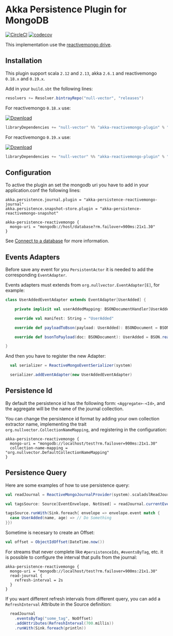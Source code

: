 # Akka Persistence Plugin for MongoDB
[![CircleCI](https://circleci.com/gh/null-vector/akka-reactivemongo-plugin.svg?style=svg)](https://circleci.com/gh/null-vector/akka-reactivemongo-plugin)
[![codecov](https://codecov.io/gh/null-vector/akka-reactivemongo-plugin/branch/master/graph/badge.svg)](https://codecov.io/gh/null-vector/akka-reactivemongo-plugin)

This implementation use the [reactivemongo drive](http://reactivemongo.org/).

## Installation
This plugin support scala `2.12` and `2.13`, akka `2.6.1` and reactivemongo `0.18.x` and `0.19.x`.

Add in your `build.sbt` the following lines:
```scala
resolvers += Resolver.bintrayRepo("null-vector", "releases")
```
For reactivemongo `0.18.x` use:

[![Download](https://api.bintray.com/packages/null-vector/releases/akka-reactivemongo-plugin/images/download.svg?version=1.2.11) ](https://bintray.com/null-vector/releases/akka-reactivemongo-plugin/1.2.11/link)

```scala
libraryDependencies += "null-vector" %% "akka-reactivemongo-plugin" % "1.2.x"
```
For reactivemongo `0.19.x` use:

[ ![Download](https://api.bintray.com/packages/null-vector/releases/akka-reactivemongo-plugin/images/download.svg?version=1.3.3) ](https://bintray.com/null-vector/releases/akka-reactivemongo-plugin/1.3.3/link)

```scala
libraryDependencies += "null-vector" %% "akka-reactivemongo-plugin" % "1.3.x"
```

## Configuration
To active the plugin an set the mongodb uri you have to add in your application.conf the following lines:
```
akka.persistence.journal.plugin = "akka-persistence-reactivemongo-journal"
akka.persistence.snapshot-store.plugin = "akka-persistence-reactivemongo-snapshot"

akka-persistence-reactivemongo {
  mongo-uri = "mongodb://host/database?rm.failover=900ms:21x1.30"
}
```
See [Connect to a database](http://reactivemongo.org/releases/0.1x/documentation/tutorial/connect-database.html) for more information.

## Events Adapters
Before save any event for you `PersistentActor` it is needed to add the corresponding `EventAdapter`.

Events adapters must extends from `org.nullvector.EventAdapter[E]`, for example:

```scala
class UserAddedEventAdapter extends EventAdapter[UserAdded] {

    private implicit val userAddedMapping: BSONDocumentHandler[UserAdded] = Macros.handler[UserAdded]

    override val manifest: String = "UserAdded"

    override def payloadToBson(payload: UserAdded): BSONDocument = BSON.writeDocument(payload).get

    override def bsonToPayload(doc: BSONDocument): UserAdded = BSON.readDocument(doc).get

}
```
And then you have to register the new Adapter:
```scala
  val serializer = ReactiveMongoEventSerializer(system)

  serializer.addEventAdapter(new UserAddedEventAdapter)
```

## Persistence Id
By default the persistence id has the following form: `<Aggregate>-<Id>`, and the aggregate will be the name of the journal collection.

You can change the persistence id format by adding your own collection extractor name, implementing the trait `org.nullvector.CollectionNameMapping`,
and registering in the configuration:
```
akka-persistence-reactivemongo {
  mongo-uri = "mongodb://localhost/test?rm.failover=900ms:21x1.30"
  collection-name-mapping = "org.nullvector.DefaultCollectionNameMapping"
}
```

## Persistence Query

Here are some examples of how to use persistence query:
```scala
val readJournal = ReactiveMongoJournalProvider(system).scaladslReadJournal

val tagsSource: Source[EventEnvelope, NotUsed] = readJournal.currentEventsByTag("some_tag", NoOffset)

tagsSource.runWith(Sink.foreach{ envelope => envelope.event match {
  case UserAdded(name, age) => // Do Something
}})
```

Sometime is necesary to create an Offset:
```scala
val offset = ObjectIdOffset(DateTime.now())
```
For streams that never complete like `#persistenceIds`, `#eventsByTag`, etc. it is possible to configure the interval that pulls from the journal:
```
akka-persistence-reactivemongo {
  mongo-uri = "mongodb://localhost/test?rm.failover=900ms:21x1.30"
  read-journal {
    refresh-interval = 2s
  }
}
```
If you want different refresh intervals from different query, you can add a `RefreshInterval` Attribute in the Source definition:
```scala
  readJournal
    .eventsByTag("some_tag", NoOffset)
    .addAttributes(RefreshInterval(700.millis))
    .runWith(Sink.foreach(println))
```
